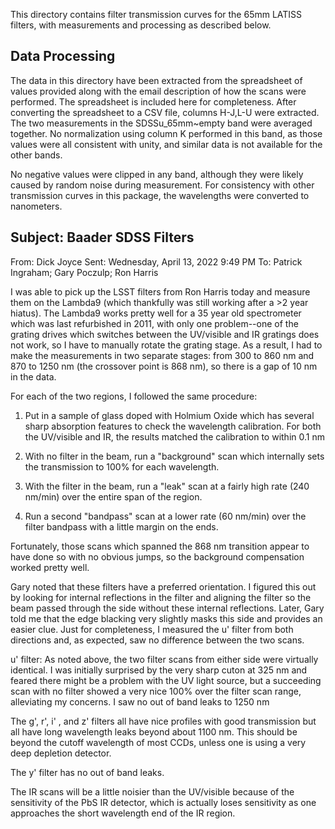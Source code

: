 This directory contains filter transmission curves for the 65mm LATISS
filters, with measurements and processing as described below.

Data Processing
---------------

The data in this directory have been extracted from the spreadsheet of
values provided along with the email description of how the scans were
performed.  The spreadsheet is included here for completeness.  After
converting the spreadsheet to a CSV file, columns H-J,L-U were
extracted.  The two measurements in the SDSSu_65mm~empty band were
averaged together.  No normalization using column K performed in this
band, as those values were all consistent with unity, and similar data
is not available for the other bands.

No negative values were clipped in any band, although they were likely
caused by random noise during measurement.  For consistency with other
transmission curves in this package, the wavelengths were converted to
nanometers.


Subject: Baader SDSS Filters
----------------------------

From: Dick Joyce
Sent: Wednesday, April 13, 2022 9:49 PM
To: Patrick Ingraham; Gary Poczulp; Ron Harris

I was able to pick up the LSST filters from Ron Harris today and measure them on
the Lambda9 (which thankfully was still working after a >2 year hiatus).  The
Lambda9 works pretty well for a 35 year old spectrometer which was last
refurbished in 2011, with only one problem--one of the grating drives which
switches between the UV/visible and IR gratings does not work, so I have to
manually rotate the grating stage.  As a result, I had to make the measurements
in two separate stages: from 300 to 860 nm and 870 to 1250 nm (the crossover
point is 868 nm), so there is a gap of 10 nm in the data.

For each of the two regions, I followed the same procedure:

1.  Put in a sample of glass doped with Holmium Oxide which has several sharp
absorption features to check the wavelength calibration.  For both the
UV/visible and IR, the results matched the calibration to within 0.1 nm

2.  With no filter in the beam, run a "background" scan which internally sets
the transmission to 100% for each wavelength.

3.  With the filter in the beam, run a "leak" scan at a fairly high rate
(240 nm/min) over the entire span of the region.

4.  Run a second "bandpass" scan at a lower rate (60 nm/min) over the filter
bandpass with a little margin on the ends.

Fortunately, those scans which spanned the 868 nm transition appear to have done
so with no obvious jumps, so the background compensation worked pretty well.

Gary noted that these filters have a preferred orientation.  I figured this out
by looking for internal reflections in the filter and aligning the filter so the
beam passed through the side without these internal reflections.  Later, Gary
told me that the edge blacking very slightly masks this side and provides an
easier clue.  Just for completeness, I measured the u' filter from both
directions and, as expected, saw no difference between the two scans.

u' filter:  As noted above, the two filter scans from either side were virtually
identical.  I was initially surprised by the very sharp cuton at 325 nm and
feared there might be a problem with the UV light source, but a succeeding scan
with no filter showed a very nice 100% over the filter scan range, alleviating
my concerns.  I saw no out of band leaks to 1250 nm

The g', r',  i' , and z' filters all have nice profiles with good transmission
but all have long wavelength leaks beyond about 1100 nm. This should be beyond
the cutoff wavelength of most CCDs, unless one is using a very deep depletion
detector.

The y' filter has no out of band leaks.

The IR scans will be a little noisier than the UV/visible because of the
sensitivity of the PbS IR detector, which is actually loses sensitivity as one
approaches the short wavelength end of the IR region.
